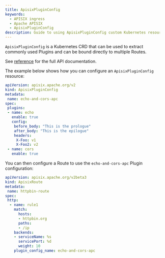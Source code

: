 ```yaml
---
title: ApisixPluginConfig
keywords:
  - APISIX ingress
  - Apache APISIX
  - ApisixPluginConfig
description: Guide to using ApisixPluginConfig custom Kubernetes resource.
---
```


`ApisixPluginConfig` is a Kubernetes CRD that can be used to extract commonly used Plugins and can be bound directly to multiple Routes.

See [reference](https://apisix.apache.org/docs/ingress-controller/references/apisix_pluginconfig_v2) for the full API documentation.

The example below shows how you can configure an `ApisixPluginConfig` resource:

```yaml
apiVersion: apisix.apache.org/v2
kind: ApisixPluginConfig
metadata:
 name: echo-and-cors-apc
spec:
 plugins:
 - name: echo
   enable: true
   config:
    before_body: "This is the prologue"
    after_body: "This is the epilogue"
    headers:
     X-Foo: v1
     X-Foo2: v2
 - name: cors
   enable: true
```

You can then configure a Route to use the `echo-and-cors-apc` Plugin configuration:

```yaml
apiVersion: apisix.apache.org/v2beta3
kind: ApisixRoute
metadata:
 name: httpbin-route
spec:
 http:
  - name: rule1
    match:
      hosts:
      - httpbin.org
      paths:
      - /ip
    backends:
    - serviceName: %s
      servicePort: %d
      weight: 10
    plugin_config_name: echo-and-cors-apc
```
